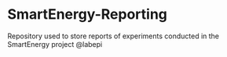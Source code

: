 # SmartEnergy-Reporting
Repository used to store reports of experiments conducted in the SmartEnergy project @labepi
